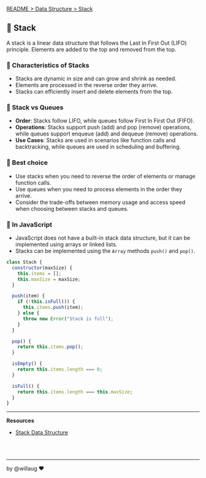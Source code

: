 [README > Data Structure > Stack](../README.md)

## 🔋 Stack
A stack is a linear data structure that follows the Last In First Out (LIFO) principle. Elements are added to the top and removed from the top.

### 📌 Characteristics of Stacks
- Stacks are dynamic in size and can grow and shrink as needed.
- Elements are processed in the reverse order they arrive.
- Stacks can efficiently insert and delete elements from the top.

### 🥊 Stack vs Queues
- **Order**: Stacks follow LIFO, while queues follow First In First Out (FIFO).
- **Operations**: Stacks support push (add) and pop (remove) operations, while queues support enqueue (add) and dequeue (remove) operations.
- **Use Cases**: Stacks are used in scenarios like function calls and backtracking, while queues are used in scheduling and buffering.

### 💚 Best choice
- Use stacks when you need to reverse the order of elements or manage function calls.
- Use queues when you need to process elements in the order they arrive.
- Consider the trade-offs between memory usage and access speed when choosing between stacks and queues.

### 💛 In JavaScript
- JavaScript does not have a built-in stack data structure, but it can be implemented using arrays or linked lists.
- Stacks can be implemented using the `Array` methods `push()` and `pop()`.

```js
class Stack {
  constructor(maxSize) {
    this.items = [];
    this.maxSize = maxSize;
  }

  push(item) {
    if (!this.isFull()) {
      this.items.push(item);
    } else {
      throw new Error("Stack is full");
    }
  }

  pop() {
    return this.items.pop();
  }

  isEmpty() {
    return this.items.length === 0;
  }

  isFull() {
    return this.items.length === this.maxSize;
  }
}
```

---
**Resources**
- [Stack Data Structure](https://www.geeksforgeeks.org/dsa/stack-data-structure/)

<br>
<br>


---

by @willaug ❤️
